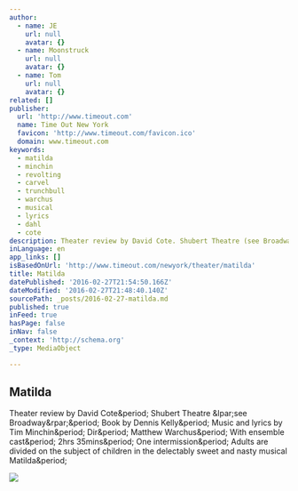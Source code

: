 ```yaml
---
author:
  - name: JE
    url: null
    avatar: {}
  - name: Moonstruck
    url: null
    avatar: {}
  - name: Tom
    url: null
    avatar: {}
related: []
publisher:
  url: 'http://www.timeout.com'
  name: Time Out New York
  favicon: 'http://www.timeout.com/favicon.ico'
  domain: www.timeout.com
keywords:
  - matilda
  - minchin
  - revolting
  - carvel
  - trunchbull
  - warchus
  - musical
  - lyrics
  - dahl
  - cote
description: Theater review by David Cote. Shubert Theatre (see Broadway). Book by Dennis Kelly. Music and lyrics by Tim Minchin. Dir. Matthew Warchus. With ensemble cast. 2hrs 35mins. One intermission. Adults are divided on the subject of children in the delectably sweet and nasty musical Matilda.
inLanguage: en
app_links: []
isBasedOnUrl: 'http://www.timeout.com/newyork/theater/matilda'
title: Matilda
datePublished: '2016-02-27T21:54:50.166Z'
dateModified: '2016-02-27T21:48:40.140Z'
sourcePath: _posts/2016-02-27-matilda.md
published: true
inFeed: true
hasPage: false
inNav: false
_context: 'http://schema.org'
_type: MediaObject

---
```

<article style=""><h1>Matilda</h1><p>Theater review by David Cote&amp;period; Shubert Theatre &amp;lpar;see Broadway&amp;rpar;&amp;period; Book by Dennis Kelly&amp;period; Music and lyrics by Tim Minchin&amp;period; Dir&amp;period; Matthew Warchus&amp;period; With ensemble cast&amp;period; 2hrs 35mins&amp;period; One intermission&amp;period; Adults are divided on the subject of children in the delectably sweet and nasty musical Matilda&amp;period;</p><img src="https://media.timeout.com/images/100659609/image.jpg" /></article>
